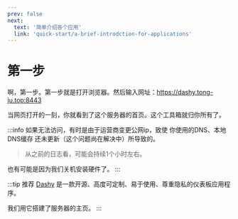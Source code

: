 ```yaml
---
prev: false
next:
  text: '简单介绍各个应用'
  link: 'quick-start/a-brief-introdction-for-applications'
---
```


# 第一步

啊，第一步。第一步就是打开浏览器。然后输入网址：https://dashy.tong-ju.top:8443

当网页打开的一刻，你就看到了这个服务器的首页。这个工具箱就归你所有了。

:::info
如果无法访问，有时是由于运营商变更公网ip，致使 你使用的DNS、本地DNS缓存 还未更新（这个问题尚在解决中）所导致的。

> 从之前的日志看，可能会持续1个小时左右。

也有可能是因为我们关机安装硬件了。
:::

:::tip 推荐
[Dashy](https://dashy.to/) 是一款开源、高度可定制、易于使用、尊重隐私的仪表板应用程序。

我们用它搭建了服务器的主页。
:::